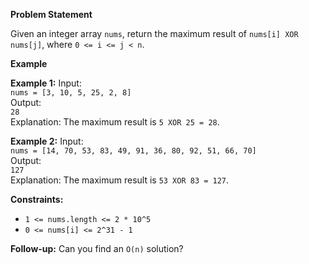 
**Problem Statement**

Given an integer array `nums`, return the maximum result of `nums[i] XOR nums[j]`, where `0 <= i <= j < n`.

**Example**

**Example 1:**
Input:  
`nums = [3, 10, 5, 25, 2, 8]`  
Output:  
`28`  
Explanation: The maximum result is `5 XOR 25 = 28`.

**Example 2:**
Input:  
`nums = [14, 70, 53, 83, 49, 91, 36, 80, 92, 51, 66, 70]`  
Output:  
`127`  
Explanation: The maximum result is `53 XOR 83 = 127`.

**Constraints:**
- `1 <= nums.length <= 2 * 10^5`
- `0 <= nums[i] <= 2^31 - 1`

**Follow-up:**
Can you find an `O(n)` solution?
